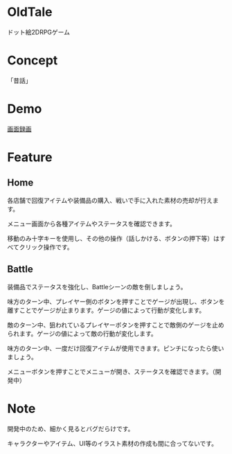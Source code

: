# OldTale

ドット絵2DRPGゲーム

# Concept

「昔話」

# Demo

[画面録画](https://drive.google.com/file/d/1zeJOBS2apV8mcusPlLyAddUa9sFfZztk/view?usp=sharing)

# Feature

## Home

各店舗で回復アイテムや装備品の購入、戦いで手に入れた素材の売却が行えます。

メニュー画面から各種アイテムやステータスを確認できます。

移動のみ十字キーを使用し、その他の操作（話しかける、ボタンの押下等）はすべてクリック操作です。

## Battle

装備品でステータスを強化し、Battleシーンの敵を倒しましょう。

味方のターン中、プレイヤー側のボタンを押すことでゲージが出現し、ボタンを離すことでゲージが止まります。ゲージの値によって行動が変化します。

敵のターン中、狙われているプレイヤーボタンを押すことで敵側のゲージを止められます。ゲージの値によって敵の行動が変化します。

味方のターン中、一度だけ回復アイテムが使用できます。ピンチになったら使いましょう。

メニューボタンを押すことでメニューが開き、ステータスを確認できます。（開発中）

# Note

開発中のため、細かく見るとバグだらけです。

キャラクターやアイテム、UI等のイラスト素材の作成も間に合ってないです。
